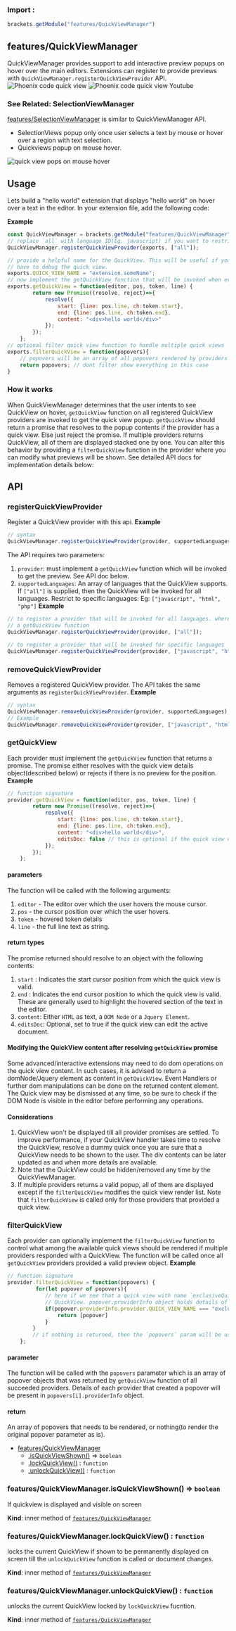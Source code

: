 ### Import :
```js
brackets.getModule("features/QuickViewManager")
```

<a name="module_features/QuickViewManager"></a>

## features/QuickViewManager
QuickViewManager provides support to add interactive preview popups on hover over the main editors.
Extensions can register to provide previews with `QuickViewManager.registerQuickViewProvider` API.
<img src = "https://docs-images.phcode.dev/phcode-sdk/quick-view-image.png" alt="Phoenix code quick view" />
<img src = "https://docs-images.phcode.dev/phcode-sdk/quick-view-youtube.png" alt="Phoenix code quick view Youtube" />

### See Related: SelectionViewManager
[features/SelectionViewManager](https://github.com/phcode-dev/phoenix/wiki/SelectionViewManager-API) is similar to
QuickViewManager API.
* SelectionViews popup only once user selects a text by mouse or hover over a region with text selection.
* Quickviews popup on mouse hover.
<img src = "https://user-images.githubusercontent.com/5336369/186434397-3db55789-6077-4d02-b4e2-78ef3f663399.png" alt="quick view pops on mouse hover" />


## Usage
Lets build a "hello world" extension that displays "hello world" on hover over a text in the editor.
In your extension file, add the following code:

**Example**  
```js
const QuickViewManager = brackets.getModule("features/QuickViewManager");
// replace `all` with language ID(Eg. javascript) if you want to restrict the preview to js files only.
QuickViewManager.registerQuickViewProvider(exports, ["all"]);

// provide a helpful name for the QuickView. This will be useful if you implement `filterQuickView` function or
// have to debug the quick view.
exports.QUICK_VIEW_NAME = "extension.someName";
// now implement the getQuickView function that will be invoked when ever user hovers over a text in the editor.
exports.getQuickView = function(editor, pos, token, line) {
        return new Promise((resolve, reject)=>{
            resolve({
                start: {line: pos.line, ch:token.start},
                end: {line: pos.line, ch:token.end},
                content: "<div>hello world</div>"
            });
        });
    };
// optional filter quick view function to handle multiple quick views
exports.filterQuickView = function(popovers){
    // popovers will be an array of all popovers rendered by providers
    return popovers; // dont filter show everything in this case
}
```

### How it works
When QuickViewManager determines that the user intents to see QuickView on hover, `getQuickView` function on all
registered QuickView providers are invoked to get the quick view popup. `getQuickView` should return a promise
that resolves to the popup contents if the provider has a quick view. Else just reject the promise. If multiple
providers returns QuickView, all of them are displayed stacked one by one. You can alter this behavior by
providing a `filterQuickView` function in the provider where you can modify what previews will be shown.
See detailed API docs for implementation details below:

## API
### registerQuickViewProvider
Register a QuickView provider with this api.
**Example**  
```js
// syntax
QuickViewManager.registerQuickViewProvider(provider, supportedLanguages);
```
The API requires two parameters:
1. `provider`: must implement a  `getQuickView` function which will be invoked to get the preview. See API doc below.
1. `supportedLanguages`: An array of languages that the QuickView supports. If `["all"]` is supplied, then the
   QuickView will be invoked for all languages. Restrict to specific languages: Eg: `["javascript", "html", "php"]`
**Example**  
```js
// to register a provider that will be invoked for all languages. where provider is any object that implements
// a getQuickView function
QuickViewManager.registerQuickViewProvider(provider, ["all"]);

// to register a provider that will be invoked for specific languages
QuickViewManager.registerQuickViewProvider(provider, ["javascript", "html", "php"]);
```

### removeQuickViewProvider
Removes a registered QuickView provider. The API takes the same arguments as `registerQuickViewProvider`.
**Example**  
```js
// syntax
QuickViewManager.removeQuickViewProvider(provider, supportedLanguages);
// Example
QuickViewManager.removeQuickViewProvider(provider, ["javascript", "html"]);
```

### getQuickView
Each provider must implement the `getQuickView` function that returns a promise. The promise either resolves with
the quick view details object(described below) or rejects if there is no preview for the position.
**Example**  
```js
// function signature
provider.getQuickView = function(editor, pos, token, line) {
        return new Promise((resolve, reject)=>{
            resolve({
                start: {line: pos.line, ch:token.start},
                end: {line: pos.line, ch:token.end},
                content: "<div>hello world</div>",
                editsDoc: false // this is optional if the quick view edits the current doc
            });
        });
    };
```

#### parameters
The function will be called with the following arguments:
1. `editor` - The editor over which the user hovers the mouse cursor.
1. `pos` - the cursor position over which the user hovers.
1. `token` - hovered token details
1. `line` - the full line text as string.

#### return types
The promise returned should resolve to an object with the following contents:
1. `start` : Indicates the start cursor position from which the quick view is valid.
1. `end` : Indicates the end cursor position to which the quick view is valid. These are generally used to highlight
   the hovered section of the text in the editor.
1. `content`: Either `HTML` as text, a `DOM Node` or a `Jquery Element`.
1. `editsDoc`: Optional, set to true if the quick view can edit the active document.

#### Modifying the QuickView content after resolving `getQuickView` promise
Some advanced/interactive extensions may need to do dom operations on the quick view content.
In such cases, it is advised to return a domNode/Jquery element as content in `getQuickView`. Event Handlers
or further dom manipulations can be done on the returned content element.
The Quick view may be dismissed at any time, so be sure to check if the DOM Node is visible in the editor before
performing any operations.

#### Considerations
1. QuickView won't be displayed till all provider promises are settled. To improve performance, if your QuickView
   handler takes time to resolve the QuickView, resolve a dummy quick once you are sure that a QuickView needs
   to be shown to the user. The div contents can be later updated as and when more details are available.
1. Note that the QuickView could be hidden/removed any time by the QuickViewManager.
1. If multiple providers returns a valid popup, all of them are displayed except if the `filterQuickView` modifies
   the quick view render list. Note that `filterQuickView` is called only for those providers that
   provided a quick view.

### filterQuickView
Each provider can optionally implement the `filterQuickView` function to control what among the available
quick views should be rendered if multiple providers responded with a QuickView. The function will be called
once all `getQuickView` providers provided a valid preview object.
**Example**  
```js
// function signature
provider.filterQuickView = function(popovers) {
         for(let popover of popovers){
            // here if we see that a quick view with name `exclusiveQuickView` is present, then we only show that
            // QuickView. popover.providerInfo object holds details of what provider provided the quick view.
            if(popover.providerInfo.provider.QUICK_VIEW_NAME === "exclusiveQuickView"){
                return [popover]
            }
        }
        // if nothing is returned, then the `popovers` param will be used to show popover
    };
```

#### parameter
The function will be called with the `popovers` parameter which is an array of popover objects that was returned
by `getQuickView` function of all succeeded providers. Details of each provider that created a popover
will be present in `popovers[i].providerInfo` object.

#### return
An array of popovers that needs to be rendered, or nothing(to render the original popover parameter as is).

* [features/QuickViewManager](#module_features/QuickViewManager)
    * [.isQuickViewShown()](#module_features/QuickViewManager..isQuickViewShown) ⇒ <code>boolean</code>
    * [.lockQuickView()](#module_features/QuickViewManager..lockQuickView) : <code>function</code>
    * [.unlockQuickView()](#module_features/QuickViewManager..unlockQuickView) : <code>function</code>

<a name="module_features/QuickViewManager..isQuickViewShown"></a>

### features/QuickViewManager.isQuickViewShown() ⇒ <code>boolean</code>
If quickview is displayed and visible on screen

**Kind**: inner method of [<code>features/QuickViewManager</code>](#module_features/QuickViewManager)  
<a name="module_features/QuickViewManager..lockQuickView"></a>

### features/QuickViewManager.lockQuickView() : <code>function</code>
locks the current QuickView if shown to be permanently displayed on screen till the `unlockQuickView` function
is called or document changes.

**Kind**: inner method of [<code>features/QuickViewManager</code>](#module_features/QuickViewManager)  
<a name="module_features/QuickViewManager..unlockQuickView"></a>

### features/QuickViewManager.unlockQuickView() : <code>function</code>
unlocks the current QuickView locked by `lockQuickView` fucntion.

**Kind**: inner method of [<code>features/QuickViewManager</code>](#module_features/QuickViewManager)  
